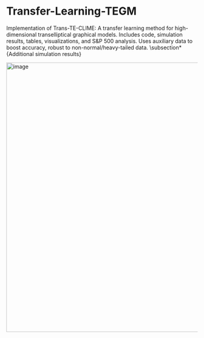 # Transfer-Learning-TEGM
Implementation of Trans-TE-CLIME: A transfer learning method for high-dimensional transelliptical graphical models. Includes code, simulation results, tables, visualizations, and S&amp;P 500 analysis. Uses auxiliary data to boost accuracy, robust to non-normal/heavy-tailed data.
\subsection*{Additional simulation results}

<img width="1067" height="708" alt="image" src="https://github.com/user-attachments/assets/73377f88-9366-49ed-87d7-54034785ef9a" />


